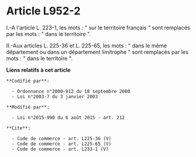 # Article L952-2

I.-A l'article L. 223-1, les mots : " sur le territoire français " sont remplacés par les mots : " dans le territoire ". 

II.-Aux articles L. 225-36 et L. 225-65, les mots : " dans le même département ou dans un département limitrophe " sont
remplacés par les mots : " dans le territoire ".

**Liens relatifs à cet article**

	**Codifié par**:

	  - Ordonnance n°2000-912 du 18 septembre 2000
	  - Loi n°2003-7 du 3 janvier 2003

	**Modifié par**:

	  - Loi n°2015-990 du 6 août 2015 - art. 212

	**Cite**:

	  - Code de commerce - art. L225-36 (V)
	  - Code de commerce - art. L225-65 (V)
	  - Code de commerce - art. L233-1 (V)

